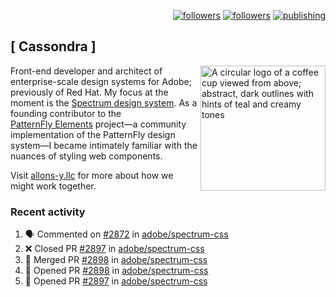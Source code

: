 <p align="right"><a rel="me" href="https://front-end.social/@castastrophe">
    <img alt="followers" title="Follow me on Mastodon" src="https://img.shields.io/mastodon/follow/109297102751309835?domain=https%3A%2F%2Ffront-end.social&label=Follow&logo=mastodon&logoColor=white&style=for-the-badge&labelColor=008080&color=006969"/></a>
  <a href="https://codepen.io/castastrophe/">
    <img alt="followers" title="Follow me on CodePen" src="https://img.shields.io/badge/23-1?color=640464&labelColor=7c007c&style=for-the-badge&logo=codepen&label=Follow"/></a>
<a href="https://castastrophe.medium.com/">
    <img alt="publishing" title="View articles on Medium" src="https://img.shields.io/badge/107-1?color=666&labelColor=444&label=subscribe&logo=medium&logoColor=white&style=for-the-badge"/></a>
</p>

## [&nbsp;Cassondra&nbsp;]

<img align="right" src="https://github-production-user-asset-6210df.s3.amazonaws.com/1840295/253016758-ba468774-1cd3-42c2-8f43-947b5eeb5edf.png" height="200" alt="A circular logo of a coffee cup viewed from above; abstract, dark outlines with hints of teal and creamy tones">

Front-end developer and architect of enterprise-scale design systems for Adobe; previously of Red Hat. My focus at the moment is the [Spectrum design system](https://github.com/adobe/spectrum-css). As a founding contributor to the [PatternFly&nbsp;Elements](https://github.com/patternfly/patternfly-elements) project&mdash;a community implementation of the PatternFly design system&mdash;I became intimately familiar with the nuances of styling web components.

Visit [allons-y.llc](http://allons-y.llc/) for more about how we might work together.

### Recent activity

<!--START_SECTION:activity-->
1. 🗣 Commented on [#2872](https://github.com/adobe/spectrum-css/pull/2872#issuecomment-2226019177) in [adobe/spectrum-css](https://github.com/adobe/spectrum-css)
2. ❌ Closed PR [#2897](https://github.com/adobe/spectrum-css/pull/2897) in [adobe/spectrum-css](https://github.com/adobe/spectrum-css)
3. 🎉 Merged PR [#2898](https://github.com/adobe/spectrum-css/pull/2898) in [adobe/spectrum-css](https://github.com/adobe/spectrum-css)
4. 💪 Opened PR [#2898](https://github.com/adobe/spectrum-css/pull/2898) in [adobe/spectrum-css](https://github.com/adobe/spectrum-css)
5. 💪 Opened PR [#2897](https://github.com/adobe/spectrum-css/pull/2897) in [adobe/spectrum-css](https://github.com/adobe/spectrum-css)
<!--END_SECTION:activity-->
